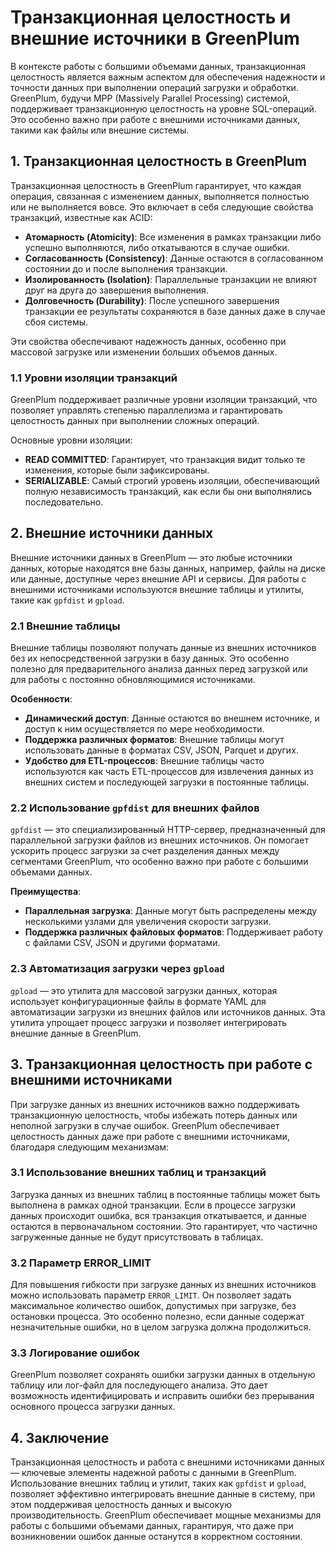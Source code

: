 # Транзакционная целостность и внешние источники в GreenPlum

В контексте работы с большими объемами данных, транзакционная целостность является важным аспектом для обеспечения надежности и точности данных при выполнении операций загрузки и обработки. GreenPlum, будучи MPP (Massively Parallel Processing) системой, поддерживает транзакционную целостность на уровне SQL-операций. Это особенно важно при работе с внешними источниками данных, такими как файлы или внешние системы.

## 1. Транзакционная целостность в GreenPlum

Транзакционная целостность в GreenPlum гарантирует, что каждая операция, связанная с изменением данных, выполняется полностью или не выполняется вовсе. Это включает в себя следующие свойства транзакций, известные как ACID:

- **Атомарность (Atomicity)**: Все изменения в рамках транзакции либо успешно выполняются, либо откатываются в случае ошибки.
- **Согласованность (Consistency)**: Данные остаются в согласованном состоянии до и после выполнения транзакции.
- **Изолированность (Isolation)**: Параллельные транзакции не влияют друг на друга до завершения выполнения.
- **Долговечность (Durability)**: После успешного завершения транзакции ее результаты сохраняются в базе данных даже в случае сбоя системы.

Эти свойства обеспечивают надежность данных, особенно при массовой загрузке или изменении больших объемов данных.

### 1.1 Уровни изоляции транзакций

GreenPlum поддерживает различные уровни изоляции транзакций, что позволяет управлять степенью параллелизма и гарантировать целостность данных при выполнении сложных операций.

Основные уровни изоляции:
- **READ COMMITTED**: Гарантирует, что транзакция видит только те изменения, которые были зафиксированы.
- **SERIALIZABLE**: Самый строгий уровень изоляции, обеспечивающий полную независимость транзакций, как если бы они выполнялись последовательно.

## 2. Внешние источники данных

Внешние источники данных в GreenPlum — это любые источники данных, которые находятся вне базы данных, например, файлы на диске или данные, доступные через внешние API и сервисы. Для работы с внешними источниками используются внешние таблицы и утилиты, такие как `gpfdist` и `gpload`.

### 2.1 Внешние таблицы

Внешние таблицы позволяют получать данные из внешних источников без их непосредственной загрузки в базу данных. Это особенно полезно для предварительного анализа данных перед загрузкой или для работы с постоянно обновляющимися источниками.

**Особенности**:
- **Динамический доступ**: Данные остаются во внешнем источнике, и доступ к ним осуществляется по мере необходимости.
- **Поддержка различных форматов**: Внешние таблицы могут использовать данные в форматах CSV, JSON, Parquet и других.
- **Удобство для ETL-процессов**: Внешние таблицы часто используются как часть ETL-процессов для извлечения данных из внешних систем и последующей загрузки в постоянные таблицы.

### 2.2 Использование `gpfdist` для внешних файлов

`gpfdist` — это специализированный HTTP-сервер, предназначенный для параллельной загрузки файлов из внешних источников. Он помогает ускорить процесс загрузки за счет разделения данных между сегментами GreenPlum, что особенно важно при работе с большими объемами данных.

**Преимущества**:
- **Параллельная загрузка**: Данные могут быть распределены между несколькими узлами для увеличения скорости загрузки.
- **Поддержка различных файловых форматов**: Поддерживает работу с файлами CSV, JSON и другими форматами.

### 2.3 Автоматизация загрузки через `gpload`

`gpload` — это утилита для массовой загрузки данных, которая использует конфигурационные файлы в формате YAML для автоматизации загрузки из внешних файлов или источников данных. Эта утилита упрощает процесс загрузки и позволяет интегрировать внешние данные в GreenPlum.

## 3. Транзакционная целостность при работе с внешними источниками

При загрузке данных из внешних источников важно поддерживать транзакционную целостность, чтобы избежать потерь данных или неполной загрузки в случае ошибок. GreenPlum обеспечивает целостность данных даже при работе с внешними источниками, благодаря следующим механизмам:

### 3.1 Использование внешних таблиц и транзакций

Загрузка данных из внешних таблиц в постоянные таблицы может быть выполнена в рамках одной транзакции. Если в процессе загрузки данных происходит ошибка, вся транзакция откатывается, и данные остаются в первоначальном состоянии. Это гарантирует, что частично загруженные данные не будут присутствовать в таблицах.

### 3.2 Параметр ERROR_LIMIT

Для повышения гибкости при загрузке данных из внешних источников можно использовать параметр `ERROR_LIMIT`. Он позволяет задать максимальное количество ошибок, допустимых при загрузке, без остановки процесса. Это особенно полезно, если данные содержат незначительные ошибки, но в целом загрузка должна продолжиться.

### 3.3 Логирование ошибок

GreenPlum позволяет сохранять ошибки загрузки данных в отдельную таблицу или лог-файл для последующего анализа. Это дает возможность идентифицировать и исправить ошибки без прерывания основного процесса загрузки данных.

## 4. Заключение

Транзакционная целостность и работа с внешними источниками данных — ключевые элементы надежной работы с данными в GreenPlum. Использование внешних таблиц и утилит, таких как `gpfdist` и `gpload`, позволяет эффективно интегрировать внешние данные в систему, при этом поддерживая целостность данных и высокую производительность. GreenPlum обеспечивает мощные механизмы для работы с большими объемами данных, гарантируя, что даже при возникновении ошибок данные останутся в корректном состоянии.
